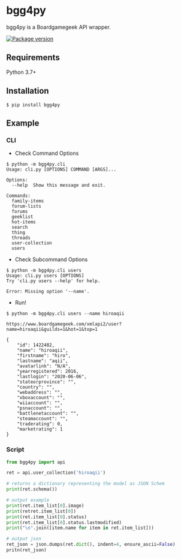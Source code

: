 # bgg4py

bgg4py is a Boardgamegeek API wrapper.

<a href="https://pypi.org/project/bgg4py" target="_blank">
    <img src="https://badge.fury.io/py/bgg4py.svg" alt="Package version">
</a>

## Requirements

Python 3.7+

## Installation

```console
$ pip install bgg4py
```

## Example

### CLI

* Check Command Options
```
$ python -m bgg4py.cli
Usage: cli.py [OPTIONS] COMMAND [ARGS]...

Options:
  --help  Show this message and exit.

Commands:
  family-items
  forum-lists
  forums
  geeklist
  hot-items
  search
  thing
  threads
  user-collection
  users

```

* Check Subcommand Options
```
$ python -m bgg4py.cli users
Usage: cli.py users [OPTIONS]
Try 'cli.py users --help' for help.

Error: Missing option '--name'.
```

* Run!
```
$ python -m bgg4py.cli users --name hiroaqii

https://www.boardgamegeek.com/xmlapi2/user?name=hiroaqii&guilds=1&hot=1&top=1

{
    "id": 1422482,
    "name": "hiroaqii",
    "firstname": "hiro",
    "lastname": "aqii",
    "avatarlink": "N/A",
    "yearregistered": 2016,
    "lastlogin": "2020-06-06",
    "stateorprovince": "",
    "country": "",
    "webaddress": "",
    "xboxaccount": "",
    "wiiaccount": "",
    "psnaccount": "",
    "battlenetaccount": "",
    "steamaccount": "",
    "traderating": 0,
    "marketrating": 1
}
```

### Script

```Python
from bgg4py import api

ret = api.user_collection('hiroaqii')

# returns a dictionary representing the model as JSON Schem
print(ret.schema())

# output example
print(ret.item_list[0].image)
print(retret.item_list[0])
print(ret.item_list[0].status)
print(ret.item_list[0].status.lastmodified)
print("\n".join([item.name for item in ret.item_list]))

# output json
ret_json = json.dumps(ret.dict(), indent=4, ensure_ascii=False)
pritn(ret_json)


```